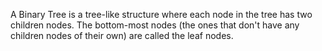 A Binary Tree is a tree-like structure where each node in the tree has two children nodes. The bottom-most nodes (the ones that don't have any children nodes of their own) are called the leaf nodes.

